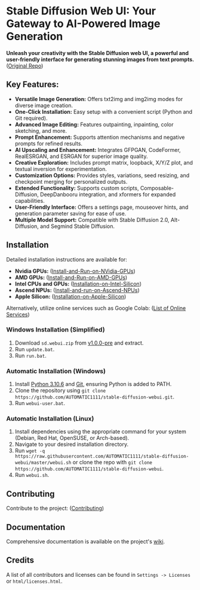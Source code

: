 # Stable Diffusion Web UI: Your Gateway to AI-Powered Image Generation

**Unleash your creativity with the Stable Diffusion web UI, a powerful and user-friendly interface for generating stunning images from text prompts.** ([Original Repo](https://github.com/AUTOMATIC1111/stable-diffusion-webui))

## Key Features:

*   **Versatile Image Generation:** Offers txt2img and img2img modes for diverse image creation.
*   **One-Click Installation:** Easy setup with a convenient script (Python and Git required).
*   **Advanced Image Editing:** Features outpainting, inpainting, color sketching, and more.
*   **Prompt Enhancement:** Supports attention mechanisms and negative prompts for refined results.
*   **AI Upscaling and Enhancement:** Integrates GFPGAN, CodeFormer, RealESRGAN, and ESRGAN for superior image quality.
*   **Creative Exploration:** Includes prompt matrix, loopback, X/Y/Z plot, and textual inversion for experimentation.
*   **Customization Options:** Provides styles, variations, seed resizing, and checkpoint merging for personalized outputs.
*   **Extended Functionality:** Supports custom scripts, Composable-Diffusion, DeepDanbooru integration, and xformers for expanded capabilities.
*   **User-Friendly Interface:** Offers a settings page, mouseover hints, and generation parameter saving for ease of use.
*   **Multiple Model Support:** Compatible with Stable Diffusion 2.0, Alt-Diffusion, and Segmind Stable Diffusion.

## Installation

Detailed installation instructions are available for:

*   **Nvidia GPUs:** ([Install-and-Run-on-NVidia-GPUs](https://github.com/AUTOMATIC1111/stable-diffusion-webui/wiki/Install-and-Run-on-NVidia-GPUs))
*   **AMD GPUs:** ([Install-and-Run-on-AMD-GPUs](https://github.com/AUTOMATIC1111/stable-diffusion-webui/wiki/Install-and-Run-on-AMD-GPUs))
*   **Intel CPUs and GPUs:** ([Installation-on-Intel-Silicon](https://github.com/openvinotoolkit/stable-diffusion-webui/wiki/Installation-on-Intel-Silicon))
*   **Ascend NPUs:** ([Install-and-run-on-Ascend-NPUs](https://github.com/wangshuai09/stable-diffusion-webui/wiki/Install-and-run-on-Ascend-NPUs))
*   **Apple Silicon:** ([Installation-on-Apple-Silicon](https://github.com/AUTOMATIC1111/stable-diffusion-webui/wiki/Installation-on-Apple-Silicon))

Alternatively, utilize online services such as Google Colab: ([List of Online Services](https://github.com/AUTOMATIC1111/stable-diffusion-webui/wiki/Online-Services))

### Windows Installation (Simplified)

1.  Download `sd.webui.zip` from [v1.0.0-pre](https://github.com/AUTOMATIC1111/stable-diffusion-webui/releases/tag/v1.0.0-pre) and extract.
2.  Run `update.bat`.
3.  Run `run.bat`.

### Automatic Installation (Windows)

1.  Install [Python 3.10.6](https://www.python.org/downloads/release/python-3106/) and [Git](https://git-scm.com/download/win), ensuring Python is added to PATH.
2.  Clone the repository using `git clone https://github.com/AUTOMATIC1111/stable-diffusion-webui.git`.
3.  Run `webui-user.bat`.

### Automatic Installation (Linux)

1.  Install dependencies using the appropriate command for your system (Debian, Red Hat, OpenSUSE, or Arch-based).
2.  Navigate to your desired installation directory.
3.  Run `wget -q https://raw.githubusercontent.com/AUTOMATIC1111/stable-diffusion-webui/master/webui.sh` or clone the repo with `git clone https://github.com/AUTOMATIC1111/stable-diffusion-webui`.
4.  Run `webui.sh`.

## Contributing

Contribute to the project: ([Contributing](https://github.com/AUTOMATIC1111/stable-diffusion-webui/wiki/Contributing))

## Documentation

Comprehensive documentation is available on the project's [wiki](https://github.com/AUTOMATIC1111/stable-diffusion-webui/wiki).

## Credits

A list of all contributors and licenses can be found in `Settings -> Licenses` or `html/licenses.html`.